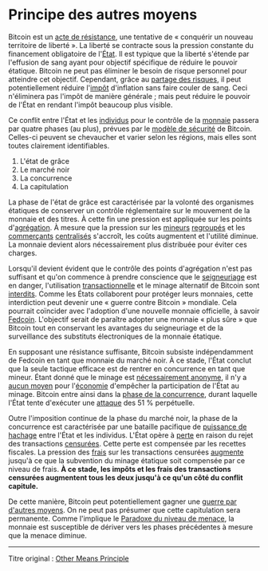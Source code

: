 Principe des autres moyens
==========================

Bitcoin est un [acte de résistance](ch004-axiom-of-resistance.md), une tentative de « conquérir un nouveau territoire de liberté ». La liberté se contracte sous la pression constante du financement obligatoire de l'[État](ch101-glossary.md#état). Il est typique que la liberté s'étende par l'effusion de sang ayant pour objectif spécifique de réduire le pouvoir étatique. Bitcoin ne peut pas éliminer le besoin de risque personnel pour atteindre cet objectif. Cependant, grâce au [partage des risques](ch016-risk-sharing-principle.md), il peut potentiellement réduire l'[impôt](https://fr.wikipedia.org/wiki/Seigneuriage) d'inflation sans faire couler de sang. Ceci n'éliminera pas l'impôt de manière générale ; mais peut réduire le pouvoir de l'État en rendant l'impôt beaucoup plus visible.

Ce conflit entre l'État et les [individus](ch101-glossary.md#personne) pour le contrôle de la [monnaie](ch005-money-taxonomy.md) passera par quatre phases (au plus), prévues par le [modèle de sécurité](ch035-qualitative-security-model.md) de Bitcoin. Celles-ci peuvent se chevaucher et varier selon les régions, mais elles sont toutes clairement identifiables.

1. L'état de grâce
2. Le marché noir
3. La concurrence
4. La capitulation

La phase de l'état de grâce est caractérisée par la volonté des organismes étatiques de conserver un contrôle réglementaire sur le mouvement de la monnaie et des titres. À cette fin une pression est appliquée sur les points d'[agrégation](ch101-glossary.md#agrégation). À mesure que la pression sur les [mineurs](ch101-glossary.md#mineur) [regroupés](ch101-glossary.md#regroupement) et les [commerçants](ch101-glossary.md#commerçant) [centralisés](ch101-glossary.md#centralisation) s'accroît, les coûts augmentent et l'utilité diminue. La monnaie devient alors nécessairement plus distribuée pour éviter ces charges.

Lorsqu'il devient évident que le contrôle des points d'agrégation n'est pas suffisant et qu'on commence à prendre conscience que le [seigneuriage](https://fr.wikipedia.org/wiki/Seigneuriage) est en danger, l'utilisation [transactionnelle](ch101-glossary.md#transaction) et le minage alternatif de Bitcoin sont [interdits](ch088-hearn-error.md). Comme les États collaborent pour protéger leurs monnaies, cette interdiction peut devenir une « guerre contre Bitcoin » mondiale. Cela pourrait coïncider avec l'adoption d'une nouvelle monnaie officielle, à savoir [Fedcoin](ch087-fedcoin-objectives.md). L'objectif serait de paraître adopter une monnaie « plus sûre » que Bitcoin tout en conservant les avantages du seigneuriage et de la surveillance des substituts électroniques de la monnaie étatique.

En supposant une résistance suffisante, Bitcoin subsiste indépendamment de Fedcoin en tant que monnaie du marché noir. À ce stade, l'État conclut que la seule tactique efficace est de rentrer en concurrence en tant que mineur. Étant donné que le minage est [nécessairement anonyme](ch023-public-data-principle.md), il n'y a [aucun moyen](ch073-proof-of-work-fallacy.md) pour l'[économie](ch101-glossary.md#économie) d'empêcher la participation de l'État au minage. Bitcoin entre ainsi dans la [phase de la concurrence](ch014-other-means-principle.md), durant laquelle l'État tente d'exécuter une [attaque](ch101-glossary.md#attaque) des 51 % perpétuelle.

Outre l'imposition continue de la phase du marché noir, la phase de la concurrence est caractérisée par une bataille pacifique de [puissance de hachage](ch101-glossary.md#puissance-de-hachage) entre l'État et les individus. L'État opère à [perte](ch101-glossary.md#perte) en raison du rejet des transactions [censurées](ch101-glossary.md#censure). Cette perte est compensée par les recettes fiscales. La pression des [frais](ch101-glossary.md#frais) sur les transactions censurées [augmente](ch028-censorship-resistance-property.md) jusqu'à ce que la subvention du minage étatique soit compensée par ce niveau de frais. **À ce stade, les impôts et les frais des transactions censurées augmentent tous les deux jusqu'à ce qu'un côté du conflit capitule.**

De cette manière, Bitcoin peut potentiellement gagner une [guerre par d'autres moyens](https://fr.wikiquote.org/wiki/Carl_von_Clausewitz). On ne peut pas présumer que cette capitulation sera permanente. Comme l'implique le [Paradoxe du niveau de menace](ch033-threat-level-paradox.md), la monnaie est susceptible de dériver vers les phases précédentes à mesure que la menace diminue.

---

Titre original :  [Other Means Principle](https://github.com/libbitcoin/libbitcoin-system/wiki/Other-Means-Principle)